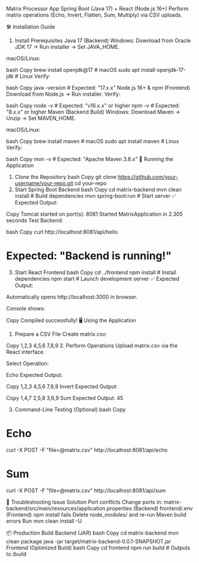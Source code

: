 Matrix Processor App
Spring Boot (Java 17) + React (Node.js 16+)
Perform matrix operations (Echo, Invert, Flatten, Sum, Multiply) via CSV uploads.

🛠️ Installation Guide
1. Install Prerequisites
Java 17 (Backend)
Windows:
Download from Oracle JDK 17 → Run installer → Set JAVA_HOME.

macOS/Linux:

bash
Copy
brew install openjdk@17  # macOS
sudo apt install openjdk-17-jdk  # Linux
Verify:

bash
Copy
java -version  # Expected: "17.x.x"
Node.js 16+ & npm (Frontend)
Download from Node.js → Run installer.
Verify:

bash
Copy
node -v  # Expected: "v16.x.x" or higher
npm -v   # Expected: "8.x.x" or higher
Maven (Backend Build)
Windows: Download Maven → Unzip → Set MAVEN_HOME.

macOS/Linux:

bash
Copy
brew install maven  # macOS
sudo apt install maven  # Linux
Verify:

bash
Copy
mvn -v  # Expected: "Apache Maven 3.8.x"
🚀 Running the Application
1. Clone the Repository
bash
Copy
git clone https://github.com/your-username/your-repo.git
cd your-repo
2. Start Spring Boot Backend
bash
Copy
cd matrix-backend
mvn clean install  # Build dependencies
mvn spring-boot:run  # Start server
✅ Expected Output:

Copy
Tomcat started on port(s): 8081
Started MatrixApplication in 2.305 seconds
Test Backend:

bash
Copy
curl http://localhost:8081/api/hello
# Expected: "Backend is running!"
3. Start React Frontend
bash
Copy
cd ../frontend
npm install  # Install dependencies
npm start   # Launch development server
✅ Expected Output:

Automatically opens http://localhost:3000 in browser.

Console shows:

Copy
Compiled successfully!
🖥️ Using the Application
1. Prepare a CSV File
Create matrix.csv:

Copy
1,2,3
4,5,6
7,8,9
2. Perform Operations
Upload matrix.csv via the React interface.

Select Operation:

Echo
Expected Output:

Copy
1,2,3
4,5,6
7,8,9
Invert
Expected Output:

Copy
1,4,7
2,5,8
3,6,9
Sum
Expected Output: 45

3. Command-Line Testing (Optional)
bash
Copy
# Echo
curl -X POST -F "file=@matrix.csv" http://localhost:8081/api/echo

# Sum
curl -X POST -F "file=@matrix.csv" http://localhost:8081/api/sum

🐛 Troubleshooting
Issue	Solution
Port conflicts	Change ports in:
matrix-backend/src/main/resources/application.properties (Backend)
frontend/.env (Frontend)
npm install fails	Delete node_modules/ and re-run
Maven build errors	Run mvn clean install -U

📦 Production Build
Backend (JAR)
bash
Copy
cd matrix-backend
mvn clean package
java -jar target/matrix-backend-0.0.1-SNAPSHOT.jar
Frontend (Optimized Build)
bash
Copy
cd frontend
npm run build  # Outputs to /build

